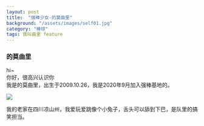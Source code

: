 ```yaml
---
layout: post
title:  "强棒少女-的莫曲里"
background: "/assets/images/self01.jpg"
category: "棒球"
tags: 我叫曲里 feature
---
```


### 的莫曲里  
hi~  
你好，很高兴认识你  
我是的莫曲里，出生于2009.10.26，我是2020年9月加入强棒基地的。

![](https://i.loli.net/2021/03/14/cM6ZoQzbtGDkmAi.png)  

我的老家在四川凉山州，我爱玩爱跳像个小兔子，舌头可以舔到下巴，是队里的搞笑担当。  


